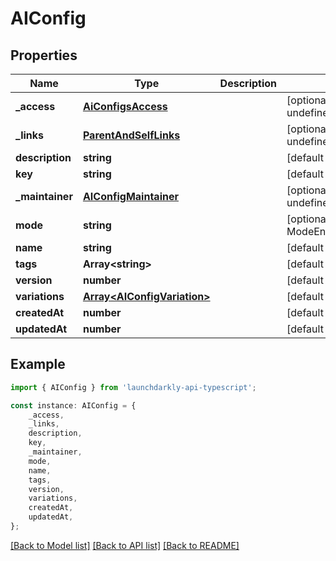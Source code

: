 # AIConfig


## Properties

Name | Type | Description | Notes
------------ | ------------- | ------------- | -------------
**_access** | [**AiConfigsAccess**](AiConfigsAccess.md) |  | [optional] [default to undefined]
**_links** | [**ParentAndSelfLinks**](ParentAndSelfLinks.md) |  | [optional] [default to undefined]
**description** | **string** |  | [default to undefined]
**key** | **string** |  | [default to undefined]
**_maintainer** | [**AIConfigMaintainer**](AIConfigMaintainer.md) |  | [optional] [default to undefined]
**mode** | **string** |  | [optional] [default to ModeEnum_Completion]
**name** | **string** |  | [default to undefined]
**tags** | **Array&lt;string&gt;** |  | [default to undefined]
**version** | **number** |  | [default to undefined]
**variations** | [**Array&lt;AIConfigVariation&gt;**](AIConfigVariation.md) |  | [default to undefined]
**createdAt** | **number** |  | [default to undefined]
**updatedAt** | **number** |  | [default to undefined]

## Example

```typescript
import { AIConfig } from 'launchdarkly-api-typescript';

const instance: AIConfig = {
    _access,
    _links,
    description,
    key,
    _maintainer,
    mode,
    name,
    tags,
    version,
    variations,
    createdAt,
    updatedAt,
};
```

[[Back to Model list]](../README.md#documentation-for-models) [[Back to API list]](../README.md#documentation-for-api-endpoints) [[Back to README]](../README.md)
